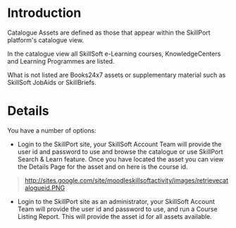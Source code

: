 
# Introduction #
Catalogue Assets are defined as those that appear within the SkillPort platform's catalogue view.

In the catalogue view all SkillSoft e-Learning courses, KnowledgeCenters and Learning Programmes are listed.

What is not listed are Books24x7 assets or supplementary material such as SkillSoft JobAids or SkillBriefs.

# Details #
You have a number of options:

  * Login to the SkillPort site, your SkillSoft Account Team will provide the user id and password to use and browse the catalogue or use SkillPort Search & Learn feature. Once you have located the asset you can view the Details Page for the asset and on here is the course id.
> http://sites.google.com/site/moodleskillsoftactivity/images/retrievecatalogueid.PNG

  * Login to the SkillPort site as an administrator, your SkillSoft Account Team will provide the user id and password to use, and run a Course Listing Report. This will provide the asset id for all assets available.